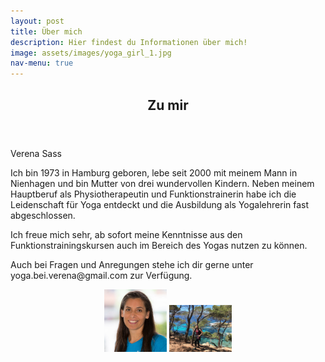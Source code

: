 ```yaml
---
layout: post
title: Über mich
description: Hier findest du Informationen über mich!
image: assets/images/yoga_girl_1.jpg
nav-menu: true
---
```


<!-- One -->
<section id="one">
	<div class="inner">
		<header class="major">
			<h2>Zu mir</h2>
		</header>
			<p> Verena Sass</p>
            <p>Ich bin 1973 in Hamburg geboren, lebe seit 2000 mit meinem Mann in Nienhagen und bin Mutter von drei wundervollen Kindern. Neben meinem Hauptberuf als Physiotherapeutin und Funktionstrainerin habe ich die Leidenschaft für Yoga entdeckt und die Ausbildung als Yogalehrerin fast abgeschlossen.</p>
            <p>Ich freue mich sehr, ab sofort meine Kenntnisse aus den Funktionstrainingskursen auch im Bereich des Yogas nutzen zu können.</p> <p>Auch bei Fragen und Anregungen stehe ich dir gerne unter yoga.bei.verena@gmail.com zur Verfügung.</p>

<p align="middle">
  <img src="assets/images/Verena_2.jpg" width="100" />
  <img src="assets/images/Verena_1.jpg" width="100" /> 
</p>


